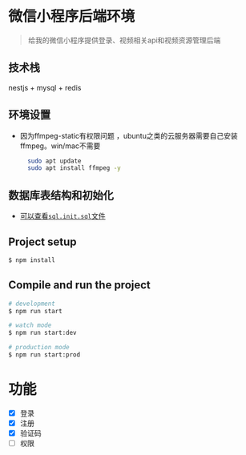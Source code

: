 # 微信小程序后端环境
> 给我的微信小程序提供登录、视频相关api和视频资源管理后端
## 技术栈
  nestjs + mysql + redis
## 环境设置
+ 因为ffmpeg-static有权限问题 ，ubuntu之类的云服务器需要自己安装ffmpeg。win/mac不需要
  ```bash
    sudo apt update
    sudo apt install ffmpeg -y
  ```
## 数据库表结构和初始化
  + [可以查看`sql.init.sql`文件](./sql.init.sql "sql.init.sql")
## Project setup

```bash
$ npm install
```

## Compile and run the project

```bash
# development
$ npm run start

# watch mode
$ npm run start:dev

# production mode
$ npm run start:prod
```
# 功能
- [x] 登录
- [x] 注册
- [x] 验证码
- [ ] 权限
